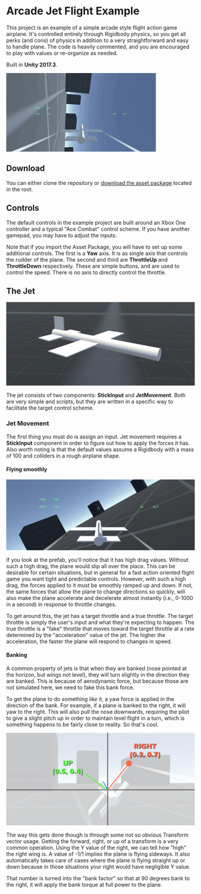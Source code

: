 # Arcade Jet Flight Example

This project is an example of a simple arcade style flight action game airplane. It's controlled entirely through Rigidbody physics, so you get all perks (and cons) of physics in addition to a very straightforward and easy to handle plane. The code is heavily commented, and you are encouraged to play with values or re-organize as needed.

Built in **Unity 2017.3**.

![gif](./Screenshots/flying.gif)

## Download

You can either clone the repository or [download the asset package](./ArcadeJetFlightExample.unitypackage) located in the root.

## Controls

The default controls in the example project are built around an Xbox One controller and a typical "Ace Combat" control scheme. If you have another gamepad, you may have to adjust the inputs.

Note that if you import the Asset Package, you will have to set up some additional controls. The first is a **Yaw** axis. It is as single axis that controls the rudder of the plane. The second and third are **ThrottleUp** and **ThrottleDown** respectively. These are simple buttons, and are used to control the speed. There is no axis to directly control the throttle.

## The Jet
![screenshot](./Screenshots/jet.png)

The jet consists of two components: **StickInput** and **JetMovement**. Both are very simple and scripts, but they are written in a specific way to facilitate the target control scheme.

### Jet Movement

The first thing you must do is assign an input. Jet movement requires a **StickInput** component in order to figure out how to apply the forces it has. Also worth noting is that the default values assume a Rigidbody with a mass of 100 and colliders in a rough airplane shape.

#### Flying smoothly
![screenshot](./Screenshots/banked.png)

If you look at the prefab, you'll notice that it has high drag values. Without such a high drag, the plane would slip all over the place. This can be desirable for certain situations, but in general for a fast action oriented flight game you want tight and predictable controls. However, with such a high drag, the forces applied to it must be smoothly ramped up and down. If not, the same forces that allow the plane to change directions so quickly, will also make the plane accelerate and decelerate almost instantly (i.e., 0-1000 in a second) in response to throttle changes.

To get around this, the jet has a target throttle and a true throttle. The target throttle is simply the user's input and what they're expecting to happen. The true throttle is a "fake" throttle that moves toward the target throttle at a rate determined by the "acceleration" value of the jet. The higher the acceleration, the faster the plane will respond to changes in speed.

#### Banking

A common property of jets is that when they are banked (nose pointed at the horizon, but wings not level), they will turn slightly in the direction they are banked. This is because of aerodynamic force, but because those are not simulated here, we need to fake this bank force.

To get the plane to do something *like* it, a yaw force is applied in the direction of the bank. For example, if a plane is banked to the right, it will yaw to the right. This will also pull the nose downwards, requiring the pilot to give a slight pitch up in order to maintain level flight in a turn, which is something happens to be fairly close to reality. So that's cool.

![screenshot](./Screenshots/vectors.png)

The way this gets done though is through some not so obvious Transform vector usage. Getting the forward, right, or up of a transform is a very common operation. Using the Y value of the right, we can tell how "high" the right wing is. A value of -1/1 implies the plane is flying sideways. It also automatically takes care of cases where the plane is flying straight up or down because in those situations your right would have negligible Y value.

That number is turned into the "bank factor" so that at 90 degrees bank to the right, it will apply the bank torque at full power to the plane.
